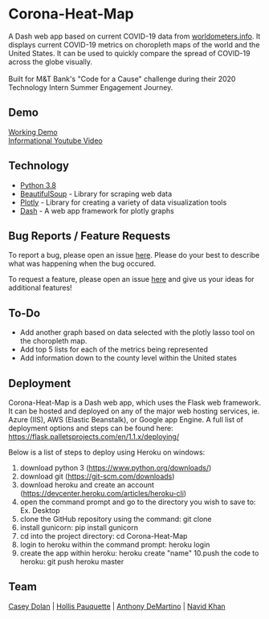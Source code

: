 # Corona-Heat-Map
A Dash web app based on current COVID-19 data from [worldometers.info](https://www.worldometers.info/coronavirus/). It displays current COVID-19 metrics on choropleth maps of the world and the United States. It can be used to quickly compare the spread of COVID-19 across the globe visually.
<br><br>
Built for M&T Bank's "Code for a Cause" challenge during their 2020 Technology Intern Summer Engagement Journey.

## Demo
[Working Demo](https://covidheatmap.herokuapp.com)<br>
[Informational Youtube Video](https://youtu.be/0RrtXU3A8AA)

## Technology
- [Python 3.8](https://www.python.org/)
- [BeautifulSoup](https://www.crummy.com/software/BeautifulSoup/) - Library for scraping web data
- [Plotly](https://plotly.com/) - Library for creating a variety of data visualization tools
- [Dash](https://plotly.com/dash/) - A web app framework for plotly graphs

## Bug Reports / Feature Requests
To report a bug, please open an issue [here](https://github.com/CaseyRDolan/Corona-Heat-Map/issues/new). Please do your best to describe what was happening when the bug occured.

To request a feature, please open an issue [here](https://github.com/CaseyRDolan/Corona-Heat-Map/issues/new) and give us your ideas for additional features!

## To-Do
- Add another graph based on data selected with the plotly lasso tool on the choropleth map.
- Add top 5 lists for each of the metrics being represented
- Add information down to the county level within the United states

## Deployment
Corona-Heat-Map is a Dash web app, which uses the Flask web framework. It can be hosted and deployed on any of the major web hosting services, ie. Azure (IIS), AWS (Elastic Beanstalk), or Google app Engine. A full list of deployment options and steps can be found here: https://flask.palletsprojects.com/en/1.1.x/deploying/

Below is a list of steps to deploy using Heroku on windows:

1. download python 3 (https://www.python.org/downloads/)
2. download git (https://git-scm.com/downloads)
3. download heroku and create an account (https://devcenter.heroku.com/articles/heroku-cli)
4. open the command prompt and go to the directory you wish to save to: Ex. Desktop
5. clone the GitHub repository using the command: git clone
6. install gunicorn: pip install gunicorn
7. cd into the project directory: cd Corona-Heat-Map
8. login to heroku within the command prompt: heroku login
9. create the app within heroku: heroku create "name"
10.push the code to heroku: git push heroku master

## Team
[Casey Dolan](https://github.com/CaseyRDolan) | [Hollis Pauquette](https://github.com/pauquette) | [Anthony DeMartino](https://github.com/AnthonyRenato) | [Navid Khan](https://github.com/Nvd09)
